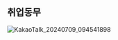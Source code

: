 ## 취업동무
![KakaoTalk_20240709_094541898](https://github.com/DoKyeomKim/MoodyFit/assets/164134917/9e245c1f-9379-4aee-afe2-a4e2a99cc399)

